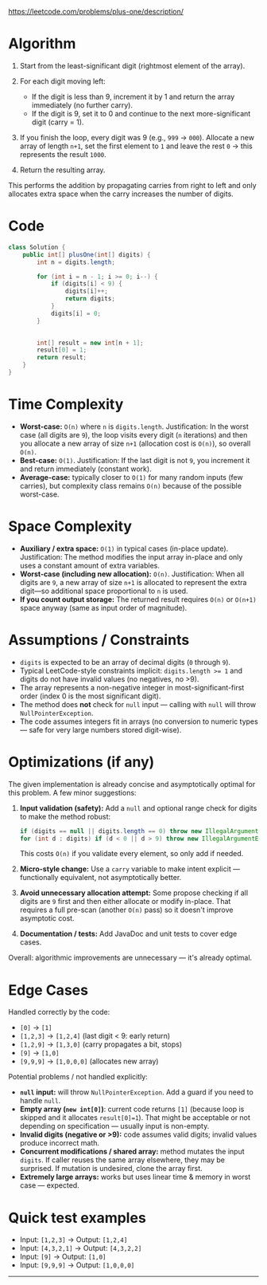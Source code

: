 https://leetcode.com/problems/plus-one/description/


# Algorithm 

1. Start from the least-significant digit (rightmost element of the array).
2. For each digit moving left:

   * If the digit is less than 9, increment it by 1 and return the array immediately (no further carry).
   * If the digit is 9, set it to 0 and continue to the next more-significant digit (carry = 1).
3. If you finish the loop, every digit was 9 (e.g., `999` → `000`). Allocate a new array of length `n+1`, set the first element to `1` and leave the rest `0` → this represents the result `1000`.
4. Return the resulting array.

This performs the addition by propagating carries from right to left and only allocates extra space when the carry increases the number of digits.

# Code

```java
class Solution {
    public int[] plusOne(int[] digits) {
        int n = digits.length;

        for (int i = n - 1; i >= 0; i--) {
            if (digits[i] < 9) {
                digits[i]++;
                return digits;
            }
            digits[i] = 0;
        }

        
        int[] result = new int[n + 1];
        result[0] = 1;
        return result;
    }
}
```

# Time Complexity

* **Worst-case:** `O(n)` where `n` is `digits.length`.
  Justification: In the worst case (all digits are `9`), the loop visits every digit (`n` iterations) and then you allocate a new array of size `n+1` (allocation cost is `O(n)`), so overall `O(n)`.
* **Best-case:** `O(1)`.
  Justification: If the last digit is not `9`, you increment it and return immediately (constant work).
* **Average-case:** typically closer to `O(1)` for many random inputs (few carries), but complexity class remains `O(n)` because of the possible worst-case.

# Space Complexity

* **Auxiliary / extra space:** `O(1)` in typical cases (in-place update).
  Justification: The method modifies the input array in-place and only uses a constant amount of extra variables.
* **Worst-case (including new allocation):** `O(n)`.
  Justification: When all digits are `9`, a new array of size `n+1` is allocated to represent the extra digit—so additional space proportional to `n` is used.
* **If you count output storage:** The returned result requires `O(n)` or `O(n+1)` space anyway (same as input order of magnitude).

# Assumptions / Constraints

* `digits` is expected to be an array of decimal digits (`0` through `9`).
* Typical LeetCode-style constraints implicit: `digits.length >= 1` and digits do not have invalid values (no negatives, no >9).
* The array represents a non-negative integer in most-significant-first order (index 0 is the most significant digit).
* The method does **not** check for `null` input — calling with `null` will throw `NullPointerException`.
* The code assumes integers fit in arrays (no conversion to numeric types — safe for very large numbers stored digit-wise).

# Optimizations (if any)

The given implementation is already concise and asymptotically optimal for this problem. A few minor suggestions:

1. **Input validation (safety):** Add a `null` and optional range check for digits to make the method robust:

   ```java
   if (digits == null || digits.length == 0) throw new IllegalArgumentException(...);
   for (int d : digits) if (d < 0 || d > 9) throw new IllegalArgumentException(...);
   ```

   This costs `O(n)` if you validate every element, so only add if needed.

2. **Micro-style change:** Use a `carry` variable to make intent explicit — functionally equivalent, not asymptotically better.

3. **Avoid unnecessary allocation attempt:** Some propose checking if all digits are `9` first and then either allocate or modify in-place. That requires a full pre-scan (another `O(n)` pass) so it doesn't improve asymptotic cost.

4. **Documentation / tests:** Add JavaDoc and unit tests to cover edge cases.

Overall: algorithmic improvements are unnecessary — it's already optimal.

# Edge Cases

Handled correctly by the code:

* `[0]` → `[1]`
* `[1,2,3]` → `[1,2,4]` (last digit < 9: early return)
* `[1,2,9]` → `[1,3,0]` (carry propagates a bit, stops)
* `[9]` → `[1,0]`
* `[9,9,9]` → `[1,0,0,0]` (allocates new array)

Potential problems / not handled explicitly:

* **`null` input:** will throw `NullPointerException`. Add a guard if you need to handle `null`.
* **Empty array (`new int[0]`)**: current code returns `[1]` (because loop is skipped and it allocates `result[0]=1`). That might be acceptable or not depending on specification — usually input is non-empty.
* **Invalid digits (negative or >9):** code assumes valid digits; invalid values produce incorrect math.
* **Concurrent modifications / shared array:** method mutates the input `digits`. If caller reuses the same array elsewhere, they may be surprised. If mutation is undesired, clone the array first.
* **Extremely large arrays:** works but uses linear time & memory in worst case — expected.

# Quick test examples

* Input: `[1,2,3]` → Output: `[1,2,4]`
* Input: `[4,3,2,1]` → Output: `[4,3,2,2]`
* Input: `[9]` → Output: `[1,0]`
* Input: `[9,9,9]` → Output: `[1,0,0,0]`

---

